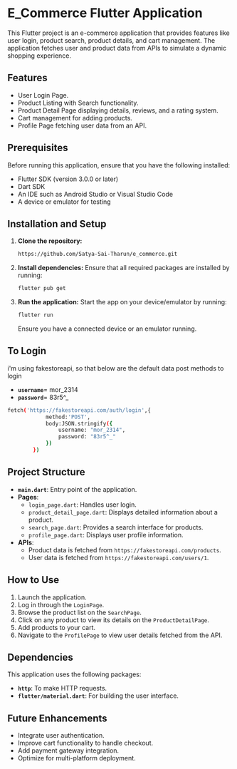 # E_Commerce Flutter Application

This Flutter project is an e-commerce application that provides features like user login, product search, product details, and cart management. The application fetches user and product data from APIs to simulate a dynamic shopping experience.

## Features
- User Login Page.
- Product Listing with Search functionality.
- Product Detail Page displaying details, reviews, and a rating system.
- Cart management for adding products.
- Profile Page fetching user data from an API.

## Prerequisites

Before running this application, ensure that you have the following installed:

- Flutter SDK (version 3.0.0 or later)
- Dart SDK
- An IDE such as Android Studio or Visual Studio Code
- A device or emulator for testing

## Installation and Setup

1. **Clone the repository:**
   ```bash
   https://github.com/Satya-Sai-Tharun/e_commerce.git
   ```

2. **Install dependencies:**
   Ensure that all required packages are installed by running:
   ```bash
   flutter pub get
   ```

3. **Run the application:**
   Start the app on your device/emulator by running:
   ```bash
   flutter run
   ```

   Ensure you have a connected device or an emulator running.

## To Login
i'm using fakestoreapi, so that below are the default data post methods to login  
- **`username`**= mor_2314
- **`password`**= 83r5^_
```bash
fetch('https://fakestoreapi.com/auth/login',{
            method:'POST',
            body:JSON.stringify({
                username: "mor_2314",
                password: "83r5^_"
            })
        })
```            

## Project Structure

- **`main.dart`**: Entry point of the application.
- **Pages**:
  - `login_page.dart`: Handles user login.
  - `product_detail_page.dart`: Displays detailed information about a product.
  - `search_page.dart`: Provides a search interface for products.
  - `profile_page.dart`: Displays user profile information.
- **APIs**:
  - Product data is fetched from `https://fakestoreapi.com/products`.
  - User data is fetched from `https://fakestoreapi.com/users/1`.

## How to Use

1. Launch the application.
2. Log in through the `LoginPage`.
3. Browse the product list on the `SearchPage`.
4. Click on any product to view its details on the `ProductDetailPage`.
5. Add products to your cart.
6. Navigate to the `ProfilePage` to view user details fetched from the API.

## Dependencies

This application uses the following packages:

- **`http`**: To make HTTP requests.
- **`flutter/material.dart`**: For building the user interface.

## Future Enhancements

- Integrate user authentication.
- Improve cart functionality to handle checkout.
- Add payment gateway integration.
- Optimize for multi-platform deployment.
